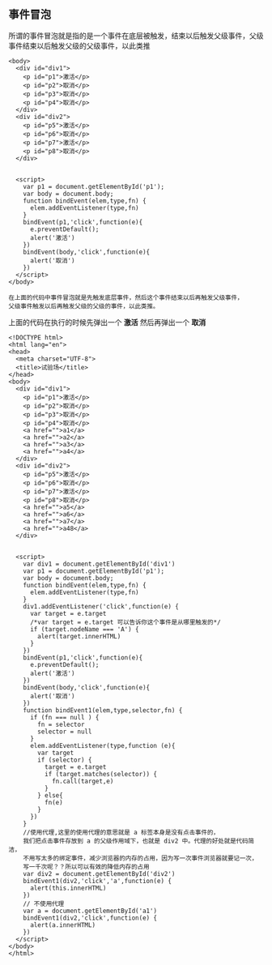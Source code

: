 ## 事件冒泡  
所谓的事件冒泡就是指的是一个事件在底层被触发，结束以后触发父级事件，父级事件结束以后触发父级的父级事件，以此类推   

	<body>
	  <div id="div1">
	    <p id="p1">激活</p>
	    <p id="p2">取消</p>
	    <p id="p3">取消</p>
	    <p id="p4">取消</p>
	  </div>
	  <div id="div2">
	    <p id="p5">激活</p>
	    <p id="p6">取消</p>
	    <p id="p7">激活</p>
	    <p id="p8">取消</p>
	  </div>
	
	
	  <script>
	    var p1 = document.getElementById('p1');
	    var body = document.body;
	    function bindEvent(elem,type,fn) {
	      elem.addEventListener(type,fn)
	    }
	    bindEvent(p1,'click',function(e){
	      e.preventDefault();
	      alert('激活')
	    })
	    bindEvent(body,'click',function(e){
	      alert('取消')
	    })
	  </script>
	</body>
	
	在上面的代码中事件冒泡就是先触发底层事件，然后这个事件结束以后再触发父级事件，
	父级事件触发以后再触发父级的父级的事件，以此类推。
上面的代码在执行的时候先弹出一个 **激活** 然后再弹出一个 **取消**    

	<!DOCTYPE html>
	<html lang="en">
	<head>
	  <meta charset="UTF-8">
	  <title>试验场</title>
	</head>
	<body>
	  <div id="div1">
	    <p id="p1">激活</p>
	    <p id="p2">取消</p>
	    <p id="p3">取消</p>
	    <p id="p4">取消</p>
	    <a href="">a1</a>
	    <a href="">a2</a>
	    <a href="">a3</a>
	    <a href="">a4</a>
	  </div>
	  <div id="div2">
	    <p id="p5">激活</p>
	    <p id="p6">取消</p>
	    <p id="p7">激活</p>
	    <p id="p8">取消</p>
	    <a href="">a5</a>
	    <a href="">a6</a>
	    <a href="">a7</a>
	    <a href="">a48</a>
	  </div>
	
	
	  <script>
	    var div1 = document.getElementById('div1')
	    var p1 = document.getElementById('p1');
	    var body = document.body;
	    function bindEvent(elem,type,fn) {
	      elem.addEventListener(type,fn)
	    }
	    div1.addEventListener('click',function(e) {
	      var target = e.target
	      /*var target = e.target 可以告诉你这个事件是从哪里触发的*/
	      if (target.nodeName === 'A') {
	        alert(target.innerHTML)
	      }
	    })
	    bindEvent(p1,'click',function(e){
	      e.preventDefault();
	      alert('激活')
	    })
	    bindEvent(body,'click',function(e){
	      alert('取消')
	    })
	    function bindEvent1(elem,type,selector,fn) {
	      if (fn === null ) {
	        fn = selector
	        selector = null 
	      }
	      elem.addEventListener(type,function (e){
	        var target
	        if (selector) {
	          target = e.target
	          if (target.matches(selector)) {
	            fn.call(target,e)
	          }
	        } else{
	          fn(e)
	        }
	      })
	    }
	    //使用代理,这里的使用代理的意思就是 a 标签本身是没有点击事件的，
		我们把点击事件存放到 a 的父级作用域下，也就是 div2 中。代理的好处就是代码简洁，
		不用写太多的绑定事件，减少浏览器的内存的占用，因为写一次事件浏览器就要记一次，
		写一千次呢？？所以可以有效的降低内存的占用
	    var div2 = document.getElementById('div2')
	    bindEvent1(div2,'click','a',function(e) {
	      alert(this.innerHTML)
	    })
	    // 不使用代理
	    var a = document.getElementById('a1')
	    bindEvent1(div2,'click',function(e) {
	      alert(a.innerHTML)
	    })
	  </script>
	</body>
	</html>